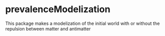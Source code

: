 # prevalenceModelization
This package makes a modelization of the initial world with or without the repulsion between matter and antimatter
